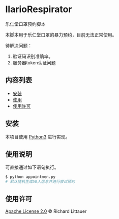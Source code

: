 # IlarioRespirator


乐仁堂口罩预约脚本

本脚本用于乐仁堂口罩的暴力预约，目前无法正常使用。

待解决问题：

1. 验证码识别准确率。
2. 服务器token认证问题

## 内容列表

- [安装](#安装)
- [使用](#使用说明)
- [使用许可](#使用许可)

## 安装

本项目使用 [Python3](https://www.python.org/) 进行实现。

## 使用说明

可直接通过如下语句执行。

```sh
$ python appointmen.py
# 默认随机生成50人信息并进行尝试预约
```

## 使用许可

[Apache License 2.0](https://github.com/Rhysn/IlarioRespirator/blob/master/LICENSE) © Richard Littauer

